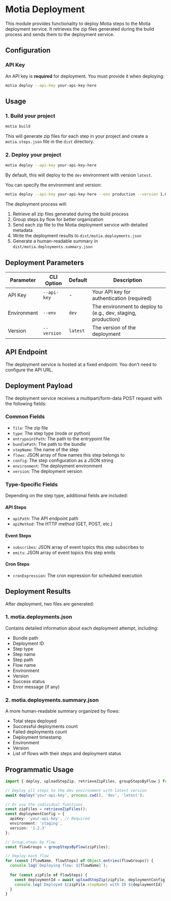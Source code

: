 # Motia Deployment

This module provides functionality to deploy Motia steps to the Motia deployment service. It retrieves the zip files generated during the build process and sends them to the deployment service.

## Configuration

### API Key

An API key is **required** for deployment. You must provide it when deploying:

```bash
motia deploy --api-key your-api-key-here
```

## Usage

### 1. Build your project

```bash
motia build
```

This will generate zip files for each step in your project and create a `motia.steps.json` file in the `dist` directory.

### 2. Deploy your project

```bash
motia deploy --api-key your-api-key-here
```

By default, this will deploy to the `dev` environment with version `latest`.

You can specify the environment and version:

```bash
motia deploy --api-key your-api-key-here --env production --version 1.0.0
```

The deployment process will:
1. Retrieve all zip files generated during the build process
2. Group steps by flow for better organization
3. Send each zip file to the Motia deployment service with detailed metadata
4. Write the deployment results to `dist/motia.deployments.json`
5. Generate a human-readable summary in `dist/motia.deployments.summary.json`

## Deployment Parameters

| Parameter | CLI Option | Default | Description |
|-----------|------------|---------|-------------|
| API Key | `--api-key` | - | Your API key for authentication (required) |
| Environment | `--env` | `dev` | The environment to deploy to (e.g., dev, staging, production) |
| Version | `--version` | `latest` | The version of the deployment |

## API Endpoint

The deployment service is hosted at a fixed endpoint. You don't need to configure the API URL.

## Deployment Payload

The deployment service receives a multipart/form-data POST request with the following fields:

### Common Fields
- `file`: The zip file
- `type`: The step type (node or python)
- `entrypointPath`: The path to the entrypoint file
- `bundlePath`: The path to the bundle
- `stepName`: The name of the step
- `flows`: JSON array of flow names this step belongs to
- `config`: The step configuration as a JSON string
- `environment`: The deployment environment
- `version`: The deployment version

### Type-Specific Fields
Depending on the step type, additional fields are included:

#### API Steps
- `apiPath`: The API endpoint path
- `apiMethod`: The HTTP method (GET, POST, etc.)

#### Event Steps
- `subscribes`: JSON array of event topics this step subscribes to
- `emits`: JSON array of event topics this step emits

#### Cron Steps
- `cronExpression`: The cron expression for scheduled execution

## Deployment Results

After deployment, two files are generated:

### 1. motia.deployments.json
Contains detailed information about each deployment attempt, including:
- Bundle path
- Deployment ID
- Step type
- Step name
- Step path
- Flow name
- Environment
- Version
- Success status
- Error message (if any)

### 2. motia.deployments.summary.json
A more human-readable summary organized by flows:
- Total steps deployed
- Successful deployments count
- Failed deployments count
- Deployment timestamp
- Environment
- Version
- List of flows with their steps and deployment status

## Programmatic Usage

```typescript
import { deploy, uploadStepZip, retrieveZipFiles, groupStepsByFlow } from 'motia';

// Deploy all steps to the dev environment with latest version
await deploy('your-api-key', process.cwd(), 'dev', 'latest');

// Or use the individual functions
const zipFiles = retrieveZipFiles();
const deploymentConfig = { 
  apiKey: 'your-api-key', // Required
  environment: 'staging',
  version: '1.2.3'
};

// Group steps by flow
const flowGroups = groupStepsByFlow(zipFiles);

// Deploy each flow
for (const [flowName, flowSteps] of Object.entries(flowGroups)) {
  console.log(`Deploying flow: ${flowName}`);
  
  for (const zipFile of flowSteps) {
    const deploymentId = await uploadStepZip(zipFile, deploymentConfig);
    console.log(`Deployed ${zipFile.stepName} with ID ${deploymentId}`);
  }
}
``` 